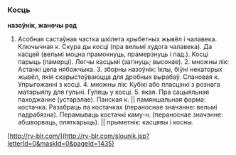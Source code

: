 ### Косць
**назоўнік, жаночы род**

1. Асобная састаўная частка шкілета хрыбетных жывёл і чалавека. Ключычная к. Скура ды косці (пра вельмі худога чалавека). Да касцей (вельмі моцна прамокнуць, прамерзнуць і пад.). Косці парыць (памерці). Легчы касцьмі (загінуць; высокае). 2. множны лік: Астанкі цела нябожчыка. З. зборны назоўнік: Іклы, біўні некаторых жывёл, якія скарыстоўваюцца для дробных вырабаў. Слановая к. Упрыгожанні з косці. 4. множны лік: Кубікі або пласцінкі з рознага матэрыялу для гульні. Гуляць у косці. 5. якая. Пра сацыяльнае паходжанне (устарэлае). Панская к. || памяншальная форма: костачка. Разабраць па костачках (пераноснае значэнне: вельмі падрабязна). Перамываць костачкі каму-н. (пераноснае значэнне: абшворваць, пляткарыць). || прыметнік: касцявы і косны.

<a rel="author">[http://rv-blr.com/](http://rv-blr.com/slounik.jsp?letterId=0&maskId=0&pageId=1435)</a>
